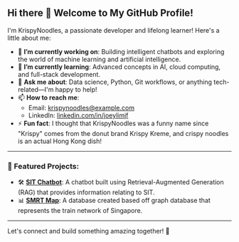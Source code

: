 ## Hi there 👋 Welcome to My GitHub Profile!

I'm KrispyNoodles, a passionate developer and lifelong learner! Here's a little about me:

- 🔭 **I’m currently working on**: Building intelligent chatbots and exploring the world of machine learning and artificial intelligence.
- 🌱 **I’m currently learning**: Advanced concepts in AI, cloud computing, and full-stack development.
- 💬 **Ask me about**: Data science, Python, Git workflows, or anything tech-related—I'm happy to help!
- 📫 **How to reach me**:  
  - Email: [krispynoodles@example.com](mailto:krispynoodles@example.com)  
  - LinkedIn: [linkedin.com/in/joeylimjf](www.linkedin.com/in/joeylimjf)
- ⚡ **Fun fact**: I thought that KrispyNoodles was a funny name since "Krispy" comes from the donut brand Krispy Kreme, and crispy noodles is an actual Hong Kong dish!
---

### 🌟 Featured Projects:
- 🛠 **[SIT Chatbot]([https://github.com/KrispyNoodles/Project1](https://github.com/KrispyNoodles/SIT_Chatbot))**: A chatbot built using Retrieval-Augmented Generation (RAG) that provides information relating to SIT.
- 📊 **[SMRT Map](https://github.com/KrispyNoodles/SMRT_Neo4j)**: A database created based off graph database that represents the train network of Singapore.

---

Let's connect and build something amazing together! 🚀
